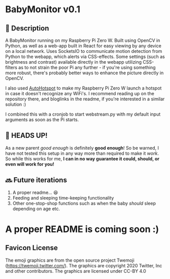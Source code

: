 # BabyMonitor v0.1

## 📜 Description

A BabyMonitor running on my Raspberry Pi Zero W. Built using OpenCV in Python, as well as a web-app built in React for easy viewing by any device on a local network. Uses SocketsIO to communicate motion detection from Python to the webapp, which alerts via CSS-effects. Some settings (such as brightness and contrast) available directly in the webapp utilizing CSS-filters as to not strain the poor Pi any further - if you're using something more robust, there's probably better ways to enhance the picture directly in OpenCV.

I also used [AutoHotspot](https://github.com/RaspberryConnect/AutoHotspot-Installer) to make my Raspberry Pi Zero W launch a hotspot in case it doesn't recognize any WiFi's. I recommend reading up on the repository there, and bloglinks in the readme, if you're interested in a similar solution :)

I combined this with a cronjob to start webstream&#46;py with my default input arguments as soon as the Pi starts.

## 🚨 **HEADS UP!**

As a new parent _good enough_ is definitely **good enough**! So be warned, I have not tested this setup in any way more than required to make it _work_. So while this works for me, **I can in no way guarantee it could, should, or even will work for you!**

## 🔜 Future iterations

1. A proper readme... 😆
2. Feeding and sleeping time-keeping functionality
3. Other one-stop-shop functions such as when the baby _should_ sleep depending on age etc.

# A proper README is coming soon :)

## Favicon License

The emoji graphics are from the open source project Twemoji (https://twemoji.twitter.com/). The graphics are copyright 2020 Twitter, Inc and other contributors. The graphics are licensed under CC-BY 4.0
